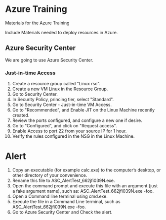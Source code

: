 # Azure Training

Materials for the Azure Training

Include Materials needed to deploy resources in Azure.


## Azure Security Center

We are going to use Azure Security Center.

### Just-in-time Access
1. Create a resource group called "Linux rsc".
2. Create a new VM Linux in the Resource Group.
3. Go to Security Center.
4. In Security Policy, princing tier, select "Standard".
5. Go to Security Center - Just-in-time VM Access.
6. Go to "Recommended", and Enable JIT on the Linux Machine recently created.
7. Review the ports configured, and configure a new one if desire.
8. Go to "Configured", and click on "Request access".
9. Enable Access to port 22 from your source IP for 1 hour.
10. Verify the rules configured in the NSG in the Linux Machine. 

# Alert
1. Copy an executable (for example calc.exe) to the computer’s desktop, or other directory of your convenience.
2. Rename this file to ASC_AlertTest_662jfi039N.exe.
3. Open the command prompt and execute this file with an argument (just a fake argument name), such as: ASC_AlertTest_662jfi039N.exe -foo.
4. Open a Command line terminal using cmd.exe.
5. Execute the file in a Command Line terminal, such as ASC_AlertTest_662jfi039N.exe -foo.
6. Go to Azure Security Center and Check the alert.